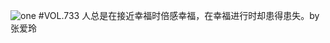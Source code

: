 ![one](http://image.wufazhuce.com/FnqZlpfpUDoDENI0ub9l7EJvz4uY)
#VOL.733
人总是在接近幸福时倍感幸福，在幸福进行时却患得患失。by 张爱玲
